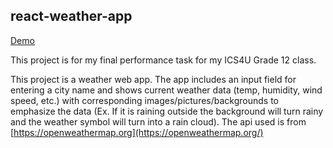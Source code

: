 ## react-weather-app

[Demo](https://perkovicluka.github.io/react-weather-app/)

This project is for my final performance task for my ICS4U Grade 12 class.

This project is a weather web app. The app includes an input field for entering a city name and shows current weather data (temp, humidity, wind speed, etc.) with corresponding images/pictures/backgrounds to emphasize the data (Ex. If it is raining outside the background will turn rainy and the weather symbol will turn into a rain cloud). The api used is from [https://openweathermap.org](https://openweathermap.org/)
